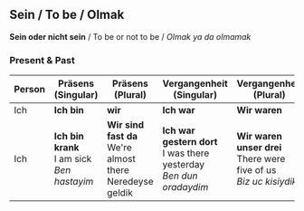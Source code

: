 ## Sein / To be / Olmak

**Sein oder nicht sein**  / To be or not to be / _Olmak ya da olmamak_

### Present & Past

Person | Präsens (Singular) | Präsens (Plural) | Vergangenheit (Singular) | Vergangenheit (Plural)
--- | --- | --- | --- | --- 
Ich | **Ich bin** | **wir** | **Ich war** | **Wir waren**
Ich | **Ich bin krank**<br>I am sick<br>_Ben hastayim_ | **Wir sind fast da**<br>We're almost there<br>Neredeyse geldik | **Ich war gestern dort**<br>I was there yesterday<br>_Ben dun oradaydim_ | **Wir waren unser drei**<br>There were five of us<br>_Biz uc kisiydik_
